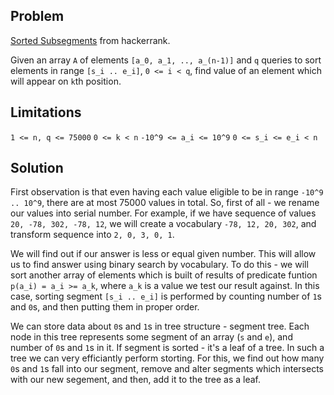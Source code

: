 Problem
-------

[Sorted Subsegments](https://www.hackerrank.com/contests/101hack38/challenges/sorted-subsegments)
from hackerrank.

Given an array `A` of elements `[a_0, a_1, .., a_(n-1)]` and `q` queries to sort elements in range
`[s_i .. e_i]`, `0 <= i < q`, find value of an element which will appear on `k`th position.

Limitations
-----------

`1 <= n, q <= 75000`
`0 <= k < n`
`-10^9 <= a_i <= 10^9`
`0 <= s_i <= e_i < n`

Solution
--------

First observation is that even having each value eligible to be in range `-10^9 .. 10^9`, there
are at most 75000 values in total. So, first of all - we rename our values into serial number.
For example, if we have sequence of values `20, -78, 302, -78, 12`, we will create a vocabulary
`-78, 12, 20, 302`, and transform sequence into `2, 0, 3, 0, 1`.

We will find out if our answer is less or equal given number. This will allow us to find answer
using binary search by vocabulary. To do this - we will sort another array of elements which is
built of results of predicate funtion `p(a_i) = a_i >= a_k`, where `a_k` is a value we test our
result against. In this case, sorting segment `[s_i .. e_i]` is performed by counting number of
`1`s and `0`s, and then putting them in proper order.

We can store data about `0`s and `1`s in tree structure - segment tree. Each node in this tree
represents some segment of an array (`s` and `e`), and number of `0`s and `1`s in it. If
segment is sorted - it's a leaf of a tree. In such a tree we can very efficiantly perform
storting. For this, we find out how many `0`s and `1`s fall into our segment, remove and alter
segments which intersects with our new segement, and then, add it to the tree as a leaf.